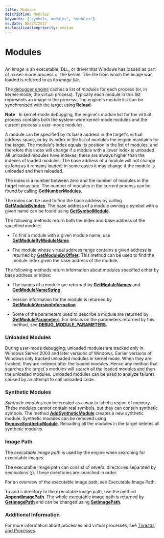 ```yaml
---
title: Modules
description: Modules
keywords: ["symbols, modules", "modules"]
ms.date: 05/23/2017
ms.localizationpriority: medium
---
```


# Modules


## <span id="modules"></span><span id="MODULES"></span>


An *image* is an executable, DLL, or driver that Windows has loaded as part of a user-mode process or the kernel. The file from which the image was loaded is referred to as its *image file*.

The [debugger engine](introduction.md#debugger-engine) caches a list of *modules* for each process (or, in kernel-mode, the virtual process). Typically each module in this list represents an image in the process. The engine's module list can be synchronized with the target using **Reload**.

**Note**   In kernel-mode debugging, the engine's module list for the virtual process contains both the system-wide kernel-mode modules and the current process's user-mode modules.

 

A module can be specified by its base address in the target's virtual address space, or by its index in the list of modules the engine maintains for the target. The module's index equals its position in the list of modules, and therefore this index will change if a module with a lower index is unloaded. All unloaded modules have indexes; these are always higher than the indexes of loaded modules. The base address of a module will not change as long as it remains loaded; in some cases it may change if the module is unloaded and then reloaded.

The index is a number between zero and the number of modules in the target minus one. The number of modules in the current process can be found by calling [**GetNumberModules**](/windows-hardware/drivers/ddi/dbgeng/nf-dbgeng-idebugsymbols3-getnumbermodules).

The index can be used to find the base address by calling [**GetModuleByIndex**](/windows-hardware/drivers/ddi/dbgeng/nf-dbgeng-idebugsymbols3-getmodulebyindex). The base address of a module owning a symbol with a given name can be found using [**GetSymbolModule**](/windows-hardware/drivers/ddi/dbgeng/nf-dbgeng-idebugsymbols3-getsymbolmodule).

The following methods return both the index and base address of the specified module:

-   To find a module with a given module name, use [**GetModuleByModuleName**](/windows-hardware/drivers/ddi/dbgeng/nf-dbgeng-idebugsymbols3-getmodulebymodulename).

-   The module whose virtual address range contains a given address is returned by [**GetModuleByOffset**](/windows-hardware/drivers/ddi/dbgeng/nf-dbgeng-idebugsymbols3-getmodulebyoffset). This method can be used to find the module index given the base address of the module.

The following methods return information about modules specified either by base address or index:

-   The names of a module are returned by [**GetModuleNames**](/windows-hardware/drivers/ddi/dbgeng/nf-dbgeng-idebugsymbols3-getmodulenames) and [**GetModuleNameString**](/windows-hardware/drivers/ddi/dbgeng/nf-dbgeng-idebugsymbols3-getmodulenamestring).

-   Version information for the module is returned by [**GetModuleVersionInformation**](/windows-hardware/drivers/ddi/dbgeng/nf-dbgeng-idebugsymbols3-getmoduleversioninformation).

-   Some of the parameters used to describe a module are returned by [**GetModuleParameters**](/windows-hardware/drivers/ddi/dbgeng/nf-dbgeng-idebugsymbols3-getmoduleparameters). For details on the parameters returned by this method, see [**DEBUG\_MODULE\_PARAMETERS**](/windows-hardware/drivers/ddi/dbgeng/ns-dbgeng-_debug_module_parameters).

### <span id="unloaded_modules"></span><span id="UNLOADED_MODULES"></span>Unloaded Modules

During user-mode debugging, unloaded modules are tracked only in Windows Server 2003 and later versions of Windows. Earlier versions of Windows only tracked unloaded modules in kernel mode. When they are tracked, they are indexed after the loaded modules. Hence any method that searches the target's modules will search all the loaded modules and then the unloaded modules. Unloaded modules can be used to analyze failures caused by an attempt to call unloaded code.

### <span id="synthetic_modules"></span><span id="SYNTHETIC_MODULES"></span> Synthetic Modules

*Synthetic modules* can be created as a way to label a region of memory. These modules cannot contain real symbols, but they can contain synthetic symbols. The method [**AddSyntheticModule**](/windows-hardware/drivers/ddi/dbgeng/nf-dbgeng-idebugsymbols3-addsyntheticmodule) creates a new synthetic module. Synthetic modules can be removed using [**RemoveSyntheticModule**](/windows-hardware/drivers/ddi/dbgeng/nf-dbgeng-idebugsymbols3-removesyntheticmodule). Reloading all the modules in the target deletes all synthetic modules.

### <span id="image_path"></span><span id="IMAGE_PATH"></span>Image Path

The *executable image path* is used by the engine when searching for executable images.

The executable image path can consist of several directories separated by semicolons (**;**). These directories are searched in order.

For an overview of the executable image path, see Executable Image Path.

To add a directory to the executable image path, use the method [**AppendImagePath**](/windows-hardware/drivers/ddi/dbgeng/nf-dbgeng-idebugsymbols3-appendimagepath). The whole executable image path is returned by [**GetImagePath**](/windows-hardware/drivers/ddi/dbgeng/nf-dbgeng-idebugsymbols3-getimagepath) and can be changed using [**SetImagePath**](/windows-hardware/drivers/ddi/dbgeng/nf-dbgeng-idebugsymbols3-setimagepath).

### <span id="additional_information"></span><span id="ADDITIONAL_INFORMATION"></span>Additional Information

For more information about processes and virtual processes, see [Threads and Processes](controlling-threads-and-processes.md).

 

